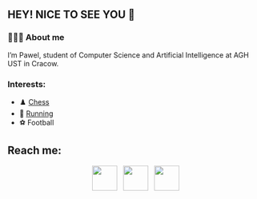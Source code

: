 
<h2> HEY! NICE TO SEE YOU 👋</h2>



<h3> 👨🏻‍💻 About me </h3>
I’m Pawel, student of Computer Science and Artificial Intelligence at AGH UST in Cracow.



### Interests:
* ♟️ [Chess](https://www.chess.com/member/pablo_810)
* 🏃 [Running](https://connect.garmin.com/modern/profile/e0ecab38-0a26-465a-a717-55b3043cdc63)
* ⚽ Football
  
  
## Reach me:
<p align="center">
&nbsp; <a href="https://www.facebook.com/profile.php?id=100022730723736&sk=about" target="_blank" rel="noopener noreferrer"><img src="https://img.icons8.com/plasticine/100/000000/facebook.png" width="50" /></a>  
&nbsp; <a href="https://www.instagram.com/pavv_ada/?igshid=M2RkZGJiMzhjOQ%3D%3D&fbclid=IwAR1Xf0V-GC1yDcy_xtqQrQflIRCzdkLt8r7L0UxoCLMH4gOMgovdkyuGIg0" target="_blank" rel="noopener noreferrer"><img src="https://img.icons8.com/plasticine/100/000000/instagram-new.png" width="50" /></a>  
&nbsp; <a href="mailto:adpawel04@gmail.com" target="_blank" rel="noopener noreferrer"><img src="https://img.icons8.com/plasticine/100/000000/gmail.png"  width="50" /></a>
</p>





